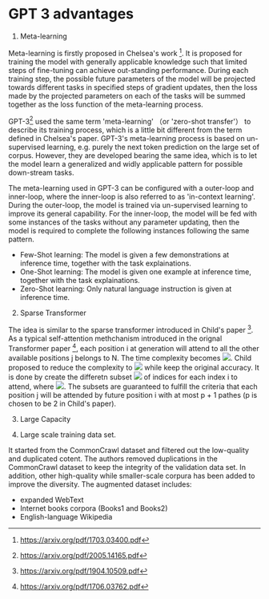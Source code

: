 # GPT 3 advantages

1. Meta-learning 

Meta-learning is firstly proposed in Chelsea's work [^1]. It is proposed for training the model with generally applicable knowledge such that limited steps of fine-tuning can achieve out-standing performance. During each training step, the possible future parameters of the model will be projected towards different tasks in specified steps of gradient updates, then the loss made by the projected parameters on each of the tasks will be summed together as the loss function of the meta-learning process.  

GPT-3[^2] used the same term 'meta-learning' （or 'zero-shot transfer'） to describe its training process, which is a little bit different from the term defined in Chelsea's paper. GPT-3's meta-learning process is based on un-supervised learning, e.g. purely the next token prediction on the large set of corpus. However, they are developed bearing the same idea, which is to let the model learn a generalized and widly applicable pattern for possible down-stream tasks.

The meta-learning used in GPT-3 can be configured with a outer-loop and inner-loop, where the inner-loop is also referred to as 'in-context learning'. During the outer-loop, the model is trained via un-supervised learning to improve its general capability. For the inner-loop, the model will be fed with some instances of the tasks without any parameter updating, then the model is required to complete the following instances following the same pattern. 

- Few-Shot learning: The model is given a few demonstrations at inference time, together with the task explainations.
- One-Shot learning: The model is given one example at inference time, together with the task explainations. 
- Zero-Shot learning: Only natural language instruction is given at inference time. 

2. Sparse Transformer

The idea is similar to the sparse transformer introduced in Child's paper [^3]. As a typical self-attention methchanism introduced in the orignal Transformer paper [^4], each position i at generation will attend to all the other available positions j belongs to N. The time complexity becomes <img src="https://render.githubusercontent.com/render/math?math=O(n^2)">. Child proposed to reduce the complexity to <img src="https://render.githubusercontent.com/render/math?math=O(n\sqrt n)"> while keep the original accuracy. It is done by create the differetn subset <img src="https://render.githubusercontent.com/render/math?math=A^m_i"> of indices for each index i to attend, where <img src="https://render.githubusercontent.com/render/math?math=|A^m_i| = \sqrt n">. The subsets are guaranteed to fulfill the criteria that each position j will be attended by future position i with at most p + 1 pathes (p is chosen to be 2 in Child's paper).

3. Large Capacity

4. Large scale training data set. 

It started from the CommonCrawl dataset and filtered out the low-quality and duplicated cotent. The authors removed duplications in the CommonCrawl dataset to keep the integrity of the validation data set. In addition, other high-quality while smaller-scale corpura has been added to improve the diversity. The augmented dataset includes: 
- expanded WebText
- Internet books corpora (Books1 and Books2)
- English-language Wikipedia

[^1]: https://arxiv.org/pdf/1703.03400.pdf
[^2]: https://arxiv.org/pdf/2005.14165.pdf
[^3]: https://arxiv.org/pdf/1904.10509.pdf
[^4]: https://arxiv.org/pdf/1706.03762.pdf
